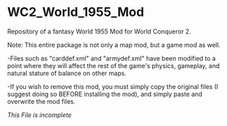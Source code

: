 # WC2_World_1955_Mod
Repository of a fantasy World 1955 Mod for World Conqueror 2.

Note: This entire package is not only a map mod, but a game mod as well. 

-Files such as "carddef.xml" and "armydef.xml" have been modified to a point where they will affect the rest of the game's physics, gameplay, and natural stature of balance on other maps.

-If you wish to remove this mod, you must simply copy the original files (I suggest doing so BEFORE installing the mod), and simply paste and overwrite the mod files. 

*This File is incomplete*
